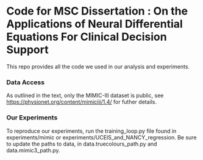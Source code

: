 # Code for MSC Dissertation : On the Applications of Neural Differential Equations For Clinical Decision Support
This repo provides all the code we used in our analysis and experiments.

### Data Access
As outlined in the text, only the MIMIC-III dataset is public, see https://physionet.org/content/mimiciii/1.4/ for futher details.

### Our Experiments
To reproduce our experiments, run the training_loop.py file found in experiments/mimic or experiments/UCEIS_and_NANCY_regression.
Be sure to update the paths to data, in data.truecolours_path.py and data.mimic3_path.py.
